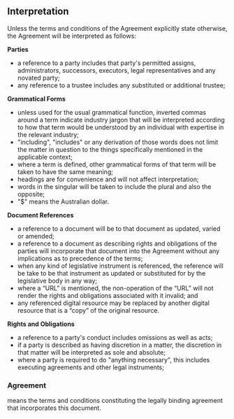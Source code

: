 ## Interpretation

Unless the terms and conditions of the Agreement explicitly state otherwise, the Agreement will be interpreted as follows:

**Parties**
- a reference to a party includes that party's permitted assigns, administrators, successors, executors, legal representatives and any novated party; 
- any reference to a trustee includes any substituted or additional trustee;

**Grammatical Forms**
- unless used for the usual grammatical function, inverted commas around a term indicate industry jargon that will be interpreted according to how that term would be understood by an individual with expertise in the relevant industry;
- "including", "includes" or any derivation of those words does not limit the matter in question to the things specifically mentioned in the applicable context;
- where a term is defined, other grammatical forms of that term will be taken to have the same meaning;
- headings are for convenience and will not affect interpretation;
- words in the singular will be taken to include the plural and also the opposite;
- "$" means the Australian dollar.

**Document References**
- a reference to a document will be to that document as updated, varied or amended;
- a reference to a document as describing rights and obligations of the parties will incorporate that document into the Agreement without any implications as to precedence of the terms;
- when any kind of legislative instrument is referenced, the reference will be take to be that instrument as updated or substituted for by the legislative body in any way;
- where a “URL” is mentioned, the non-operation of the “URL” will not render the rights and obligations associated with it invalid; and
- any referenced digital resource may be replaced by another digital resource that is a “copy” of the original resource.

**Rights and Obligations**
- a reference to a party's conduct includes omissions as well as acts;
- if a party is described as having discretion in a matter, the discretion in that matter will be interpreted as sole and absolute;
- where a party is required to do "anything necessary", this includes executing agreements and other legal instruments; 

### Agreement
means the terms and conditions constituting the legally binding agreement that incorporates this document.
